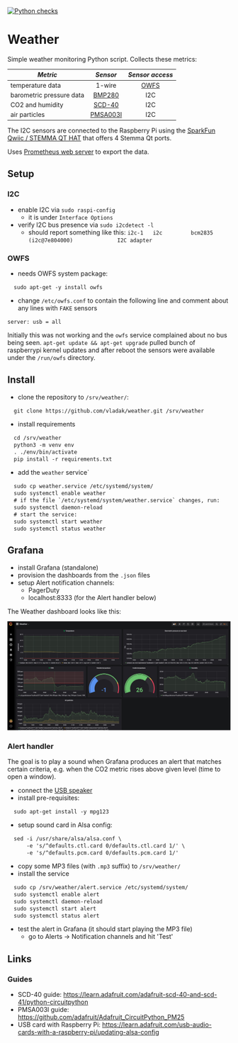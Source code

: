 [![Python checks](https://github.com/vladak/weather/actions/workflows/python-checks.yml/badge.svg)](https://github.com/vladak/weather/actions/workflows/python-checks.yml)

# Weather

Simple weather monitoring Python script. Collects these metrics:

| *Metric* | *Sensor* | *Sensor access* |
| ------------- |:-------------:| :-------------: |
| temperature data | 1-wire | [OWFS](https://www.owfs.org/) |
| barometric pressure data | [BMP280](https://www.adafruit.com/product/2651) | I2C |
| CO2 and humidity | [SCD-40](https://www.adafruit.com/product/5187) | I2C |
| air particles | [PMSA003I](https://www.adafruit.com/product/4632) | I2C |

The I2C sensors are connected to the Raspberry Pi using the [SparkFun Qwiic / STEMMA QT HAT](https://www.adafruit.com/product/4688) that offers 4 Stemma Qt ports.

Uses [Prometheus web server](https://github.com/prometheus/client_python) to export the data.

## Setup

### I2C

- enable I2C via `sudo raspi-config`
  - it is under `Interface Options`
- verify I2C bus presence via `sudo i2cdetect -l`
  - should report something like this: `i2c-1	i2c       	bcm2835 (i2c@7e804000)          	I2C adapter`

### OWFS

- needs OWFS system package:
```
  sudo apt-get -y install owfs
```
- change `/etc/owfs.conf` to contain the following line and comment about any
  lines with `FAKE` sensors
```
server: usb = all
```

Initially this was not working and the `owfs` service complained about no bus
being seen. `apt-get update && apt-get upgrade` pulled bunch of raspberrypi
kernel updates and after reboot the sensors were available under the `/run/owfs`
directory.


## Install

- clone the repository to `/srv/weather/`:
```
  git clone https://github.com/vladak/weather.git /srv/weather
```
- install requirements
```
  cd /srv/weather
  python3 -m venv env
  . ./env/bin/activate
  pip install -r requirements.txt
```
- add the `weather` service`
```
  sudo cp weather.service /etc/systemd/system/
  sudo systemctl enable weather
  # if the file `/etc/systemd/system/weather.service` changes, run:
  sudo systemctl daemon-reload
  # start the service:
  sudo systemctl start weather
  sudo systemctl status weather
```

## Grafana

- install Grafana (standalone)
- provision the dashboards from the `.json` files
- setup Alert notification channels:
  - PagerDuty
  - localhost:8333 (for the Alert handler below)

The Weather dashboard looks like this:

![Weather dashboard](/img/grafana-weather.jpg)

### Alert handler

The goal is to play a sound when Grafana produces an alert that matches certain criteria,
e.g. when the CO2 metric rises above given level (time to open a window).

- connect the [USB speaker](https://www.adafruit.com/product/3369)
- install pre-requisites:
```
  sudo apt-get install -y mpg123
```
- setup sound card in Alsa config:
```
  sed -i /usr/share/alsa/alsa.conf \
      -e 's/^defaults.ctl.card 0/defaults.ctl.card 1/' \
      -e 's/^defaults.pcm.card 0/defaults.pcm.card 1/'
```
- copy some MP3 files (with `.mp3` suffix) to `/srv/weather/`
- install the service
```
  sudo cp /srv/weather/alert.service /etc/systemd/system/
  sudo systemctl enable alert
  sudo systemctl daemon-reload
  sudo systemctl start alert
  sudo systemctl status alert
```
- test the alert in Grafana (it should start playing the MP3 file)
  - go to Alerts -> Notification channels and hit 'Test'

## Links

### Guides

- SCD-40 guide: https://learn.adafruit.com/adafruit-scd-40-and-scd-41/python-circuitpython
- PMSA003I guide: https://github.com/adafruit/Adafruit_CircuitPython_PM25
- USB card with Raspberry Pi: https://learn.adafruit.com/usb-audio-cards-with-a-raspberry-pi/updating-alsa-config

